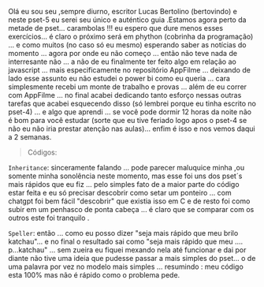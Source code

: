 Olá eu sou seu ,sempre diurno, escritor Lucas Bertolino (bertovindo) e neste pset-5 eu serei seu único e auténtico guia .Estamos agora perto da metade de pset... carambolas !!! eu espero que dure menos esses exercícios... é claro o próximo será em phython (cobrinha da programação) ... e como muitos (no caso só eu mesmo) esperando saber as notícias do momento ... agora por onde eu não começo ... então não teve nada de interresante não ... a não de eu finalmente ter feito algo em relação ao javascript ... mais especificamente no repositório AppFilme ... deixando de lado esse assunto eu não estudei o power bi como eu queria ... cara simplesmente recebi um monte de trabalho e provas ... além de eu correr com AppFilme ... no final acabei dedicando tanto esforço nessas outras tarefas que acabei esquecendo disso (só lembrei porque eu tinha escrito no pset-4) ... e algo que aprendi ... se você pode dormir 12 horas da noite não é bom para você estudar (sorte que eu tive feriado logo apos o pset-4 se não eu não iria prestar atenção nas aulas)... enfim é isso e nos vemos daqui a 2 semanas.

>Códigos:

``Inheritance``: sinceramente falando ... pode parecer maluquice minha ,ou somente minha sonolência neste momento, mas esse foi uns dos pset´s mais rápidos que eu fiz ... pelo simples fato de a maior parte do código estar feita e eu só precisar descobrir como setar um ponteiro ... com chatgpt foi bem fácil "descobrir" que existia isso em C e de resto foi como subir em um penhasco de ponta cabeça ... é claro que se comparar com os outros este foi tranquilo .

``Speller``: então ... como eu posso dizer "seja mais rápido que meu brilo katchau"... e no final o resultado sai como "seja mais rápido que meu .... p...katchau" ... sem zueira eu fiquei mexando nela até funcionar e dai por diante não tive uma ideia que pudesse passar a mais simples do pset... o de uma palavra por vez no modelo mais simples ... resumindo : meu código esta 100% mas não é rápido como o problema pede.
